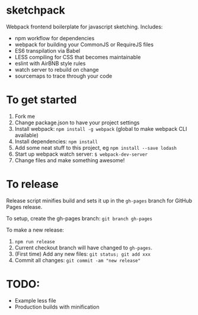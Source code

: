# sketchpack
Webpack frontend boilerplate for javascript sketching.  Includes:

- npm workflow for dependencies
- webpack for building your CommonJS or RequireJS files
- ES6 transpilation via Babel
- LESS compiling for CSS that becomes maintainable
- eslint with AirBNB style rules 
- watch server to rebuild on change
- sourcemaps to trace through your code

# To get started
1. Fork me
2. Change package.json to have your project settings
3. Install webpack: `npm install -g webpack` (global to make webpack CLI available)
4. Install dependencies: `npm install`
5. Add some neat stuff to this project, eg `npm install --save lodash`
6. Start up webpack watch server: `$ webpack-dev-server`
7. Change files and make something awesome!

# To release
Release script minifies build and sets it up in the `gh-pages` branch for GitHub Pages release.

To setup, create the gh-pages branch: `git branch gh-pages`

To make a new release:
1. `npm run release`
2. Current checkout branch will have changed to `gh-pages`.
3. (First time) Add any new files: `git status; git add xxx`
4. Commit all changes: `git commit -am "new release"`

# TODO:
- Example less file
- Production builds with minification
